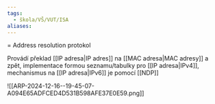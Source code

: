 ```yaml
---
tags:
  - škola/VŠ/VUT/ISA
aliases:
---
```

= Address resolution protokol

Provádí překlad [[IP adresa|IP adres]] na [[MAC adresa|MAC adresy]] a zpět, implementace formou seznamu/tabulky pro [[IP adresa|IPv4]], mechanismus na [[IP adresa|IPv6]] je pomocí [[NDP]]

![[ARP-2024-12-16--19-45-07-A094E65ADFCED4D531B598AFE37E0E59.png]]